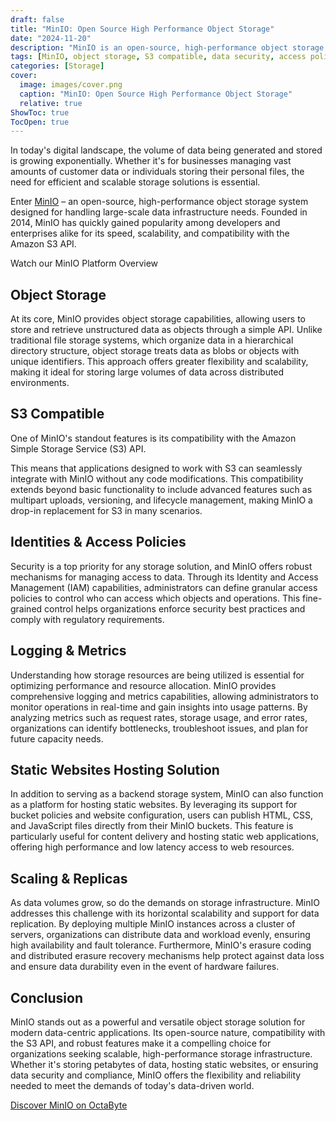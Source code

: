 ```yaml
---
draft: false
title: "MinIO: Open Source High Performance Object Storage"
date: "2024-11-20"
description: "MinIO is an open-source, high-performance object storage system designed for scalable data management. Compatible with the Amazon S3 API, it offers secure access policies, logging, metrics, and features like static website hosting and horizontal scaling."
tags: [MinIO, object storage, S3 compatible, data security, access policies, scalability, high-performance, cloud storage, static website hosting, erasure coding, open-source, data management]
categories: [Storage]
cover:
  image: images/cover.png
  caption: "MinIO: Open Source High Performance Object Storage"
  relative: true
ShowToc: true
TocOpen: true
---
```



In today's digital landscape, the volume of data being generated and stored is growing exponentially. Whether it's for businesses managing vast amounts of customer data or individuals storing their personal files, the need for efficient and scalable storage solutions is essential. 

Enter [MinIO](https://octabyte.io/hosting-and-infrastructure/storage/minio) – an open\-source, high\-performance object storage system designed for handling large\-scale data infrastructure needs. Founded in 2014, MinIO has quickly gained popularity among developers and enterprises alike for its speed, scalability, and compatibility with the Amazon S3 API.



Watch our MinIO Platform Overview



## Object Storage

At its core, MinIO provides object storage capabilities, allowing users to store and retrieve unstructured data as objects through a simple API. Unlike traditional file storage systems, which organize data in a hierarchical directory structure, object storage treats data as blobs or objects with unique identifiers. This approach offers greater flexibility and scalability, making it ideal for storing large volumes of data across distributed environments.

## S3 Compatible

One of MinIO's standout features is its compatibility with the Amazon Simple Storage Service (S3\) API. 

This means that applications designed to work with S3 can seamlessly integrate with MinIO without any code modifications. This compatibility extends beyond basic functionality to include advanced features such as multipart uploads, versioning, and lifecycle management, making MinIO a drop\-in replacement for S3 in many scenarios.

## Identities \& Access Policies

Security is a top priority for any storage solution, and MinIO offers robust mechanisms for managing access to data. Through its Identity and Access Management (IAM) capabilities, administrators can define granular access policies to control who can access which objects and operations. This fine\-grained control helps organizations enforce security best practices and comply with regulatory requirements.

## Logging \& Metrics

Understanding how storage resources are being utilized is essential for optimizing performance and resource allocation. MinIO provides comprehensive logging and metrics capabilities, allowing administrators to monitor operations in real\-time and gain insights into usage patterns. By analyzing metrics such as request rates, storage usage, and error rates, organizations can identify bottlenecks, troubleshoot issues, and plan for future capacity needs.

## Static Websites Hosting Solution

In addition to serving as a backend storage system, MinIO can also function as a platform for hosting static websites. By leveraging its support for bucket policies and website configuration, users can publish HTML, CSS, and JavaScript files directly from their MinIO buckets. This feature is particularly useful for content delivery and hosting static web applications, offering high performance and low latency access to web resources.

## Scaling \& Replicas

As data volumes grow, so do the demands on storage infrastructure. MinIO addresses this challenge with its horizontal scalability and support for data replication. By deploying multiple MinIO instances across a cluster of servers, organizations can distribute data and workload evenly, ensuring high availability and fault tolerance. Furthermore, MinIO's erasure coding and distributed erasure recovery mechanisms help protect against data loss and ensure data durability even in the event of hardware failures.

## Conclusion

MinIO stands out as a powerful and versatile object storage solution for modern data\-centric applications. Its open\-source nature, compatibility with the S3 API, and robust features make it a compelling choice for organizations seeking scalable, high\-performance storage infrastructure. Whether it's storing petabytes of data, hosting static websites, or ensuring data security and compliance, MinIO offers the flexibility and reliability needed to meet the demands of today's data\-driven world. 

[Discover MinIO on OctaByte](https://octabyte.io/hosting-and-infrastructure/storage/minio)



